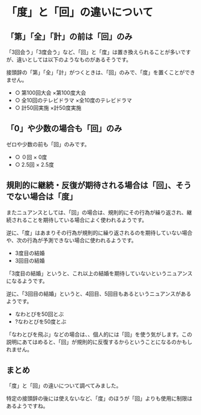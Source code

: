 # 「度」と「回」の違いについて

## 「第」「全」「計」の前は「回」のみ

「3回会う」「3度会う」など、「回」と「度」は置き換えられることが多いですが、違いとしては以下のようなものがあるそうです。

接頭辞の「第」「全」「計」がつくときは、「回」のみで、「度」を置くことができません。

* ○ 第100回大会 ×第100度大会
* ○ 全10回のテレビドラマ ×全10度のテレビドラマ
* ○ 計50回実施 ×計50度実施

## 「0」や少数の場合も「回」のみ

ゼロや少数の前も「回」のみです。

* ○ ０回 × 0度
* ○ 2.5回 × 2.5度

## 規則的に継続・反復が期待される場合は「回」、そうでない場合は「度」

またニュアンスとしては、「回」の場合は、規則的にその行為が繰り返され、継続されることを期待している場合によく使われるようです。

逆に、「度」はあまりその行為が規則的に繰り返されるのを期待していない場合や、次の行為が予測できない場合に使われるようです。

* 3度目の結婚
* 3回目の結婚

「3度目の結婚」というと、これ以上の結婚を期待していないというニュアンスになるようです。

逆に、「3回目の結婚」というと、4回目、5回目もあるというニュアンスがあるようです。

* なわとびを50回とぶ
* ?なわとびを50度とぶ

「なわとびを飛ぶ」などの場合は、、個人的には「回」を使う気がします。この説明にあてはめると、「回」が規則的に反復するからということになるのかもしれません。

## まとめ

「度」と「回」の違いについて調べてみました。

特定の接頭辞の後には使えないなど、「度」のほうが「回」よりも使用に制限はあるようですね。
